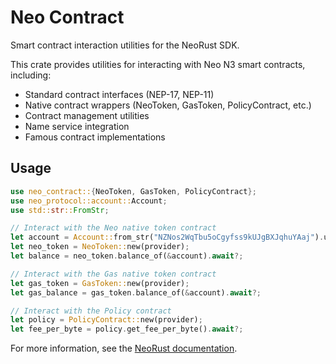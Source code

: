 # Neo Contract

Smart contract interaction utilities for the NeoRust SDK.

This crate provides utilities for interacting with Neo N3 smart contracts, including:

- Standard contract interfaces (NEP-17, NEP-11)
- Native contract wrappers (NeoToken, GasToken, PolicyContract, etc.)
- Contract management utilities
- Name service integration
- Famous contract implementations

## Usage

```rust
use neo_contract::{NeoToken, GasToken, PolicyContract};
use neo_protocol::account::Account;
use std::str::FromStr;

// Interact with the Neo native token contract
let account = Account::from_str("NZNos2WqTbu5oCgyfss9kUJgBXJqhuYAaj").unwrap();
let neo_token = NeoToken::new(provider);
let balance = neo_token.balance_of(&account).await?;

// Interact with the Gas native token contract
let gas_token = GasToken::new(provider);
let gas_balance = gas_token.balance_of(&account).await?;

// Interact with the Policy contract
let policy = PolicyContract::new(provider);
let fee_per_byte = policy.get_fee_per_byte().await?;
```

For more information, see the [NeoRust documentation](https://docs.rs/neo3).
